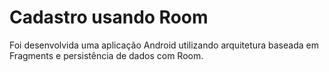 # Cadastro usando Room

Foi desenvolvida uma aplicação Android utilizando arquitetura baseada em Fragments e persistência de dados com Room.